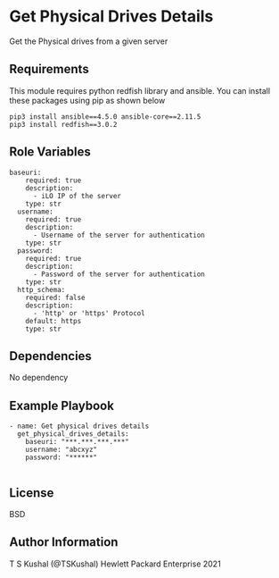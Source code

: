 Get Physical Drives Details
=========

Get the Physical drives from a given server

Requirements
------------

This module requires python redfish library and ansible. You can install these packages using pip as shown below
```
pip3 install ansible==4.5.0 ansible-core==2.11.5
pip3 install redfish==3.0.2
```
Role Variables
--------------

```
baseuri:
    required: true
    description:
      - iLO IP of the server
    type: str
  username:
    required: true
    description:
      - Username of the server for authentication
    type: str
  password:
    required: true
    description:
      - Password of the server for authentication
    type: str
  http_schema:
    required: false
    description:
      - 'http' or 'https' Protocol
    default: https
    type: str
```

Dependencies
------------

No dependency

Example Playbook
----------------

```
- name: Get physical drives details
  get_physical_drives_details:
    baseuri: "***.***.***.***"
    username: "abcxyz"
    password: "******"
  
```

License
-------

BSD

Author Information
------------------

T S Kushal (@TSKushal) Hewlett Packard Enterprise 2021 